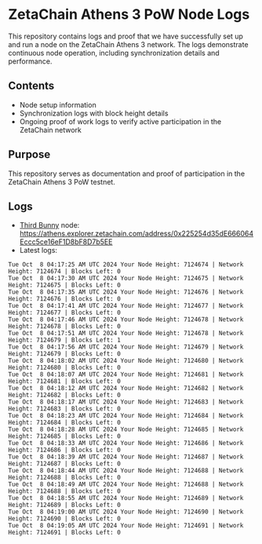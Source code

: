 # ZetaChain Athens 3 PoW Node Logs
This repository contains logs and proof that we have successfully set up and run a node on the ZetaChain Athens 3 network. The logs demonstrate continuous node operation, including synchronization details and performance.

## Contents
- Node setup information
- Synchronization logs with block height details
- Ongoing proof of work logs to verify active participation in the ZetaChain network

## Purpose
This repository serves as documentation and proof of participation in the ZetaChain Athens 3 PoW testnet.

## Logs

- [Third Bunny](https://thirdbunny.xyz/) node: https://athens.explorer.zetachain.com/address/0x225254d35dE666064Eccc5ce16eF1D8bF8D7b5EE
- Latest logs:
```
Tue Oct  8 04:17:25 AM UTC 2024 Your Node Height: 7124674 | Network Height: 7124674 | Blocks Left: 0
Tue Oct  8 04:17:30 AM UTC 2024 Your Node Height: 7124675 | Network Height: 7124675 | Blocks Left: 0
Tue Oct  8 04:17:35 AM UTC 2024 Your Node Height: 7124676 | Network Height: 7124676 | Blocks Left: 0
Tue Oct  8 04:17:41 AM UTC 2024 Your Node Height: 7124677 | Network Height: 7124677 | Blocks Left: 0
Tue Oct  8 04:17:46 AM UTC 2024 Your Node Height: 7124678 | Network Height: 7124678 | Blocks Left: 0
Tue Oct  8 04:17:51 AM UTC 2024 Your Node Height: 7124678 | Network Height: 7124679 | Blocks Left: 1
Tue Oct  8 04:17:56 AM UTC 2024 Your Node Height: 7124679 | Network Height: 7124679 | Blocks Left: 0
Tue Oct  8 04:18:02 AM UTC 2024 Your Node Height: 7124680 | Network Height: 7124680 | Blocks Left: 0
Tue Oct  8 04:18:07 AM UTC 2024 Your Node Height: 7124681 | Network Height: 7124681 | Blocks Left: 0
Tue Oct  8 04:18:12 AM UTC 2024 Your Node Height: 7124682 | Network Height: 7124682 | Blocks Left: 0
Tue Oct  8 04:18:17 AM UTC 2024 Your Node Height: 7124683 | Network Height: 7124683 | Blocks Left: 0
Tue Oct  8 04:18:23 AM UTC 2024 Your Node Height: 7124684 | Network Height: 7124684 | Blocks Left: 0
Tue Oct  8 04:18:28 AM UTC 2024 Your Node Height: 7124685 | Network Height: 7124685 | Blocks Left: 0
Tue Oct  8 04:18:33 AM UTC 2024 Your Node Height: 7124686 | Network Height: 7124686 | Blocks Left: 0
Tue Oct  8 04:18:39 AM UTC 2024 Your Node Height: 7124687 | Network Height: 7124687 | Blocks Left: 0
Tue Oct  8 04:18:44 AM UTC 2024 Your Node Height: 7124688 | Network Height: 7124688 | Blocks Left: 0
Tue Oct  8 04:18:49 AM UTC 2024 Your Node Height: 7124688 | Network Height: 7124688 | Blocks Left: 0
Tue Oct  8 04:18:55 AM UTC 2024 Your Node Height: 7124689 | Network Height: 7124689 | Blocks Left: 0
Tue Oct  8 04:19:00 AM UTC 2024 Your Node Height: 7124690 | Network Height: 7124690 | Blocks Left: 0
Tue Oct  8 04:19:05 AM UTC 2024 Your Node Height: 7124691 | Network Height: 7124691 | Blocks Left: 0
```
